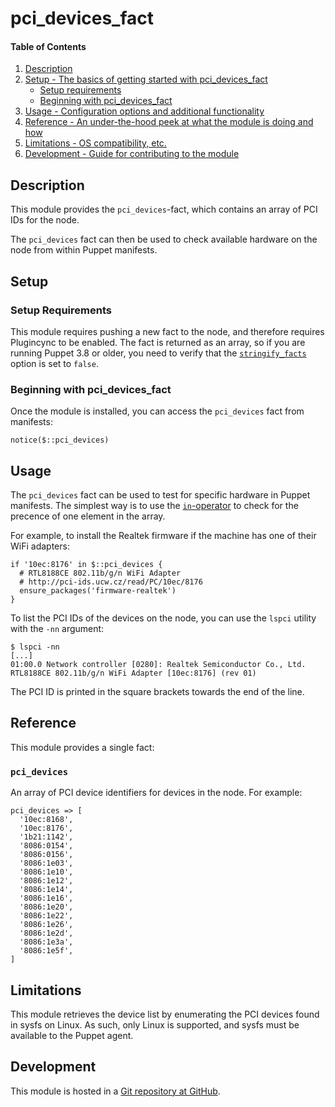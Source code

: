 # pci_devices_fact

#### Table of Contents

1. [Description](#description)
1. [Setup - The basics of getting started with pci_devices_fact](#setup)
    * [Setup requirements](#setup-requirements)
    * [Beginning with pci_devices_fact](#beginning-with-pci_devices_fact)
1. [Usage - Configuration options and additional functionality](#usage)
1. [Reference - An under-the-hood peek at what the module is doing and how](#reference)
1. [Limitations - OS compatibility, etc.](#limitations)
1. [Development - Guide for contributing to the module](#development)

## Description

This module provides the `pci_devices`-fact, which contains an array of PCI IDs for the node.

The `pci_devices` fact can then be used to check available hardware on the node from within Puppet manifests.

## Setup

### Setup Requirements

This module requires pushing a new fact to the node, and therefore requires Plugincync to be enabled.
The fact is returned as an array, so if you are running Puppet 3.8 or older, you need to verify that the [`stringify_facts`](https://docs.puppetlabs.com/puppet/3.8/reference/configuration.html#stringifyfacts) option is set to `false`.

### Beginning with pci_devices_fact

Once the module is installed, you can access the `pci_devices` fact from manifests:

```
notice($::pci_devices)
```

## Usage

The `pci_devices` fact can be used to test for specific hardware in Puppet manifests.
The simplest way is to use the [`in`-operator](https://docs.puppetlabs.com/puppet/latest/reference/lang_expressions.html#in) to check for the precence of one element in the array.

For example, to install the Realtek firmware if the machine has one of their WiFi adapters:

```
if '10ec:8176' in $::pci_devices {
  # RTL8188CE 802.11b/g/n WiFi Adapter
  # http://pci-ids.ucw.cz/read/PC/10ec/8176
  ensure_packages('firmware-realtek')
}
```

To list the PCI IDs of the devices on the node, you can use the `lspci` utility with the `-nn` argument:

```
$ lspci -nn
[...]
01:00.0 Network controller [0280]: Realtek Semiconductor Co., Ltd. RTL8188CE 802.11b/g/n WiFi Adapter [10ec:8176] (rev 01)
```

The PCI ID is printed in the square brackets towards the end of the line.

## Reference

This module provides a single fact:

### `pci_devices`

An array of PCI device identifiers for devices in the node.
For example:

```
pci_devices => [
  '10ec:8168',
  '10ec:8176',
  '1b21:1142',
  '8086:0154',
  '8086:0156',
  '8086:1e03',
  '8086:1e10',
  '8086:1e12',
  '8086:1e14',
  '8086:1e16',
  '8086:1e20',
  '8086:1e22',
  '8086:1e26',
  '8086:1e2d',
  '8086:1e3a',
  '8086:1e5f',
]
```

## Limitations

This module retrieves the device list by enumerating the PCI devices found in sysfs on Linux.
As such, only Linux is supported, and sysfs must be available to the Puppet agent.

## Development

This module is hosted in a [Git repository at GitHub](https://github.com/olavmrk/puppet-pci_devices_fact).
